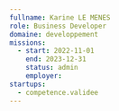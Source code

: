 ```yaml
---
fullname: Karine LE MENES
role: Business Developer
domaine: developpement
missions:
  - start: 2022-11-01
    end: 2023-12-31
    status: admin
    employer:
startups:
  - competence.validee
---
```




